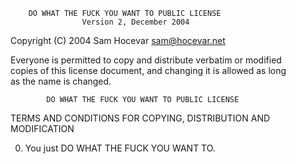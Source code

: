         DO WHAT THE FUCK YOU WANT TO PUBLIC LICENSE  
                    Version 2, December 2004  

 Copyright (C) 2004 Sam Hocevar <sam@hocevar.net>  

 Everyone is permitted to copy and distribute verbatim or modified  
 copies of this license document, and changing it is allowed as long  
 as the name is changed. 

            DO WHAT THE FUCK YOU WANT TO PUBLIC LICENSE  
   TERMS AND CONDITIONS FOR COPYING, DISTRIBUTION AND MODIFICATION  

  0. You just DO WHAT THE FUCK YOU WANT TO.  
